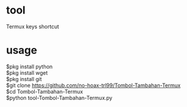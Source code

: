 # tool
Termux keys shortcut

# usage
$pkg install python<br>
$pkg install wget<br>
$pkg install git<br>
$git clone https://github.com/no-hoax-trl99/Tombol-Tambahan-Termux<br>
$cd Tombol-Tambahan-Termux<br>
$python tool-Tombol-Tambahan-Termux.py



